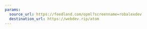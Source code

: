 ```yaml
---
params:
  source_url: https://feedland.com/opml?screenname=robalexdev
  destination_url: https://webdev.rip/atom
---
```

